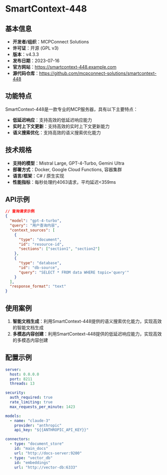 # SmartContext-448

## 基本信息

- **开发者/组织**：MCPConnect Solutions
- **许可证**：开源 (GPL v3)
- **版本**：v4.3.3
- **发布日期**：2023-07-16
- **官方网站**：https://smartcontext-448.example.com
- **源代码仓库**：https://github.com/mcpconnect-solutions/smartcontext-448

## 功能特点

SmartContext-448是一款专业的MCP服务器，具有以下主要特点：

- **低延迟响应**：支持高效的低延迟响应能力
- **实时上下文更新**：支持高效的实时上下文更新能力
- **语义搜索优化**：支持高效的语义搜索优化能力


## 技术规格

- **支持的模型**：Mistral Large, GPT-4-Turbo, Gemini Ultra
- **部署方式**：Docker, Google Cloud Functions, 容器集群
- **语言/框架**：C# / 原生实现
- **性能指标**：每秒处理约4063请求，平均延迟<359ms

## API示例

```json
// 查询请求示例
{
  "model": "gpt-4-turbo",
  "query": "用户查询内容",
  "context_sources": [
    {
      "type": "document",
      "id": "resource-id",
      "sections": ["section1", "section2"]
    },
    {
      "type": "database",
      "id": "db-source",
      "query": "SELECT * FROM data WHERE topic='query'"
    }
  ],
  "response_format": "text"
}
```

## 使用案例

1. **智能文档生成**：利用SmartContext-448提供的语义搜索优化能力，实现高效的智能文档生成
2. **多模态内容创建**：利用SmartContext-448提供的低延迟响应能力，实现高效的多模态内容创建


## 配置示例

```yaml
server:
  host: 0.0.0.0
  port: 8211
  threads: 13

security:
  auth_required: true
  rate_limiting: true
  max_requests_per_minute: 1423

models:
  - name: "claude-3"
    provider: "anthropic"
    api_key: "${{ANTHROPIC_API_KEY}}"

connectors:
  - type: "document_store"
    id: "main_docs"
    url: "http://docs-server:9200"
  - type: "vector_db"
    id: "embeddings"
    url: "http://vector-db:6333"
```